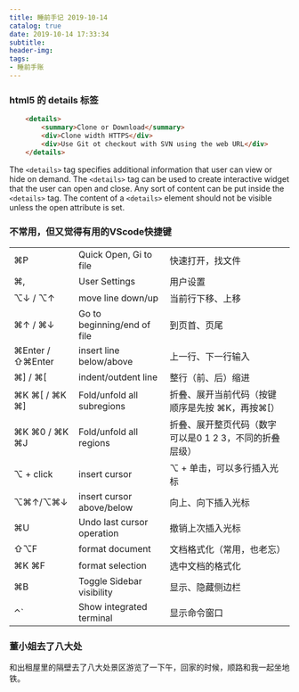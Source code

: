 ```yaml
---
title: 睡前手记 2019-10-14
catalog: true
date: 2019-10-14 17:33:34
subtitle:
header-img:
tags:
- 睡前手账
---
```


### html5 的 details 标签

```html
    <details>
        <summary>Clone or Download</summary>
        <div>Clone width HTTPS</div>
        <div>Use Git ot checkout with SVN using the web URL</div>
    </details>
```

The `<details>` tag specifies additional information that user can view or hide on demand.
The `<details>` tag can be used to create interactive widget that the user can open and close. Any sort of content can be put inside the `<details>` tag.
The content of a `<details>` element should not be visible unless the open attribute is set.

### 不常用，但又觉得有用的VScode快捷键

|  |  |     |
| --- | --------- | ------- |
| ⌘P | Quick Open, Gi to file | 快速打开，找文件 |
| ⌘, | User Settings| 用户设置 |
| ⌥↓ / ⌥↑ | move line down/up | 当前行下移、上移 |
| ⌘↑ / ⌘↓ | Go to beginning/end of file| 到页首、页尾 |
| ⌘Enter / ⇧⌘Enter | insert line below/above | 上一行、下一行输入 |
| ⌘] / ⌘[ | indent/outdent line | 整行（前、后）缩进 |
| ⌘K ⌘[ / ⌘K ⌘] | Fold/unfold all subregions | 折叠、展开当前代码（按键顺序是先按 ⌘K，再按⌘[）|
| ⌘K ⌘0 / ⌘K ⌘J  | Fold/unfold all regions| 折叠、展开整页代码（数字可以是0 1 2 3，不同的折叠层级）|
| ⌥ + click | insert cursor | ⌥ + 单击，可以多行插入光标 |
| ⌥⌘↑/⌥⌘↓ | insert cursor above/below | 向上、向下插入光标 |
| ⌘U | Undo last cursor operation | 撤销上次插入光标|
| ⇧⌥F | format document | 文档格式化（常用，也老忘）|
| ⌘K ⌘F | format selection | 选中文档的格式化|
| ⌘B | Toggle Sidebar visibility| 显示、隐藏侧边栏|
| ⌃` | Show integrated terminal| 显示命令窗口 |

### 董小姐去了八大处

和出租屋里的隔壁去了八大处景区游览了一下午，回家的时候，顺路和我一起坐地铁。
